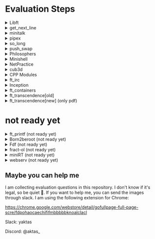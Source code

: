 </p>
<p align="center">
	<h1>Evaluation Steps</h1> 

<details>
  <summary>Libft</summary>
  	<a href="https://github.com/yeaktas/42-evaluations/blob/main/evaulation-pdfs/Libft-2023-07-25.pdf">[Go to pdf]</a>
	</p>
	<p align="center">
	<img alt="Libft" src="https://raw.githubusercontent.com/yeaktas/42-evaluations/main/img/Libft-2023-07-25.png">
</details>


<details>
  <summary>get_next_line</summary>
  	<a href="https://github.com/yeaktas/42-evaluations/blob/main/evaulation-pdfs/get_next_line-2023-01-22.pdf">[Go to pdf]</a>
	</p>
	<p align="center">
	<img alt="get_next_line" src="https://raw.githubusercontent.com/yeaktas/42-evaluations/main/img/get_next_line-2023-02-17.png">
</details>

<details>
  <summary>minitalk</summary>
	<a href="https://github.com/yeaktas/42-evaluations/blob/main/evaulation-pdfs/minitalk-2023-06-05.pdf">[Go to pdf]</a>
	</p>
	<p align="center">
	<img alt="minitalk" src="https://raw.githubusercontent.com/yeaktas/42-evaluations/main/img/minitalk-2023-01-22.png">
</details>


<details>
  <summary>pipex</summary>
	</p>
	<p align="center">
	<img alt="pipex" src="https://raw.githubusercontent.com/yeaktas/42-evaluations/main/img/pipex-2024-01-08.png">
</details>

<details>
  <summary>so_long</summary>
	<a href="https://github.com/yeaktas/42-evaluations/blob/main/evaulation-pdfs/so_long-2023-06-22.pdf">[Go to pdf]</a>
	</p>
	<p align="center">
	<img alt="so_long" src="https://raw.githubusercontent.com/yeaktas/42-evaluations/main/img/so_long-2023-06-22.png">
</details>

<details>
  <summary>push_swap</summary>
	<a href="https://github.com/yeaktas/42-evaluations/blob/main/evaulation-pdfs/push_swap-2023-06-21.pdf">[Go to pdf]</a>
	</p>
	<p align="center">
	<img alt="push_swap" src="https://raw.githubusercontent.com/yeaktas/42-evaluations/main/img/push_swap-2023-06-21.png">
</details>

<details>
  <summary>Philosophers</summary>
  	<a href="https://github.com/yeaktas/42-evaluations/blob/main/evaulation-pdfs/philosophers-2023-02-24.pdf">[Go to pdf]</a>
	</p>
	<p align="center">
	<img alt="Philosophers" src="https://raw.githubusercontent.com/yeaktas/42-evaluations/main/img/philosophers-2023-02-24.png">
</details>

<details>
  <summary>Minishell</summary>
	<a href="https://github.com/yeaktas/42-evaluations/blob/main/evaulation-pdfs/minishell-2023-12-22.pdf">[Go to pdf]</a>
	</p>
	<p align="center">
	<img alt="Minishell" src="https://raw.githubusercontent.com/yeaktas/42-evaluations/main/img/minishell-2023-12-22.png">
</details>

<details>
  <summary>NetPractice</summary>
	<a href="https://github.com/yeaktas/42-evaluations/blob/main/evaulation-pdfs/netpractice-2023-01-22.pdf">[Go to pdf]</a>
	</p>
	<p align="center">
	<img alt="NetPractice" src="https://raw.githubusercontent.com/yeaktas/42-evaluations/main/img/netpractice-2023-01-22.png">
</details>

<details>
  <summary>cub3d</summary>
	<a href="https://github.com/yeaktas/42-evaluations/blob/main/evaulation-pdfs/cub3d-2023-02-02.pdf">[Go to pdf]</a>
	</p>
	<p align="center">
	<img alt="cub3d" src="https://raw.githubusercontent.com/yeaktas/42-evaluations/main/img/cub3d-2023-02-02.png">
</details>

<details>
  <summary>CPP Modules</summary>
    <ul>
	</p>
	<details>
  		<summary>CPP Module 00</summary>
		<a href="https://github.com/yeaktas/42-evaluations/blob/main/evaulation-pdfs/cpp_module_00-2023-05-02.pdf">[Go to pdf]</a>
		</p>
		<p align="center">
		<img alt="CPP Module 00" src="https://raw.githubusercontent.com/yeaktas/42-evaluations/main/img/cpp_module_00-2023-02-01.png">
	</details>
	<details>
  		<summary>CPP Module 01</summary>
		<a href="https://github.com/yeaktas/42-evaluations/blob/main/evaulation-pdfs/cpp_module_01-2023-06-9.pdf">[Go to pdf]</a>
		</p>
		<p align="center">
		<img alt="CPP Module 01" src="https://raw.githubusercontent.com/yeaktas/42-evaluations/main/img/cpp_module_01-2023-01-22.png">
	</details>
	<details>
  		<summary>CPP Module 02</summary>
		<a href="https://github.com/yeaktas/42-evaluations/blob/main/evaulation-pdfs/cpp_module_02-2023-07-25.pdf">[Go to pdf]</a>
		</p>
		<p align="center">
		<img alt="CPP Module 02" src="https://raw.githubusercontent.com/yeaktas/42-evaluations/main/img/cpp_module_02-2023-07-25.png">
	</details>
	<details>
  		<summary>CPP Module 03</summary>
		<a href="https://github.com/yeaktas/42-evaluations/blob/main/evaulation-pdfs/cpp_module_03-2024-01-09.pdf">[Go to pdf]</a>
		</p>
		<p align="center">
		<img alt="CPP Module 03" src="https://raw.githubusercontent.com/yeaktas/42-evaluations/main/img/cpp_module_03-2024-01-09.png">
	</details>
	<details>
  		<summary>CPP Module 07</summary>
		<a href="https://github.com/yeaktas/42-evaluations/blob/main/evaulation-pdfs/cpp_module_07-2023-02-09.pdf">[Go to pdf]</a>
		</p>
		<p align="center">
		<img alt="CPP Module 07" src="https://raw.githubusercontent.com/yeaktas/42-evaluations/main/img/cpp_module_07-2024-02-09.png">
	</details>
	<details>
  		<summary>CPP Module 08</summary>
		<a href="https://github.com/yeaktas/42-evaluations/blob/main/evaulation-pdfs/cpp_module_08-2023-10-05.pdf">[Go to pdf]</a>
		</p>
		<p align="center">
		<img alt="CPP Module 08" src="https://raw.githubusercontent.com/yeaktas/42-evaluations/main/img/cpp_module_08-2023-10-05.png">
	</details>
	<details>
		<summary>CPP Module 09</summary>
		<a href="https://github.com/yeaktas/42-evaluations/blob/main/evaulation-pdfs/cpp_module_09-2023-07-07.pdf">[Go to pdf]</a>
		</p>
		<p align="center">
		<img alt="CPP Module 09" src="https://raw.githubusercontent.com/yeaktas/42-evaluations/main/img/cpp_module_09-2023-07-07.png">
	</details>
	</ul>
</details>

<details>
  <summary>ft_irc</summary>
  	<a href="https://github.com/yeaktas/42-evaluations/blob/main/evaulation-pdfs/ft_irc-2023-06-23.pdf">[Go to pdf]</a>
	</p>
	<p align="center">
	<img alt="ft_irc" src="https://raw.githubusercontent.com/yeaktas/42-evaluations/main/img/ft_irc-2023-06-23.png">
</details>

<details>
  <summary>Inception</summary>
  	<a href="https://github.com/yeaktas/42-evaluations/blob/main/evaulation-pdfs/inception-2024-01-10.pdf">[Go to pdf]</a>
	</p>
	<p align="center">
	<img alt="Inception" src="https://raw.githubusercontent.com/yeaktas/42-evaluations/main/img/inception-2024-01-10.png">
</details>

<details>
  <summary>ft_containers</summary>
	</p>
	<p align="center">
	<img alt="ft_containers" src="https://raw.githubusercontent.com/yeaktas/42-evaluations/main/img/ft_containers-2023-01-30.png">
</details>

<details>
  <summary>ft_transcendence[old]</summary>
	</p>
	<p align="center">
	<img alt="ft_transcendence" src="https://raw.githubusercontent.com/yeaktas/42-evaluations/main/img/ft_transcendence-2023-07-05.png">
</details>

<details>
  <summary>ft_transcendence[new] (only pdf)</summary>
  	<a href="https://github.com/yeaktas/42-evaluations/blob/main/evaulation-pdfs/ft_transcendence-2024-01-24.pdf">[Go to pdf]</a>
	</p>
	<p align="center">
	<!-- <img alt="ft_transcendence" src="https://raw.githubusercontent.com/yeaktas/42-evaluations/main/img/help.jpg"> -->
</details>

# not ready yet

<details>
  <summary>ft_printf (not ready yet)</summary>
	</p>
	<p align="center">
	<img alt="ft_printf" src="https://raw.githubusercontent.com/yeaktas/42-evaluations/main/img/help.jpg">
</details>

<details>
  <summary>Born2beroot (not ready yet)</summary>
	</p>
	<p align="center">
	<img alt="Born2beroot" src="https://raw.githubusercontent.com/yeaktas/42-evaluations/main/img/help.jpg">
</details>

<details>
  <summary>Fdf (not ready yet)</summary>
	</p>
	<p align="center">
	<img alt="Fdf" src="https://raw.githubusercontent.com/yeaktas/42-evaluations/main/img/help.jpg">
</details>

<details>
  <summary>fract-ol (not ready yet)</summary>
	</p>
	<p align="center">
	<img alt="fract-ol" src="https://raw.githubusercontent.com/yeaktas/42-evaluations/main/img/help.jpg">
</details>

<details>
  <summary>miniRT (not ready yet)</summary>
	</p>
	<p align="center">
	<img alt="miniRT" src="https://raw.githubusercontent.com/yeaktas/42-evaluations/main/img/help.jpg">
</details>

<details>
  <summary>webserv (not ready yet)</summary>
	</p>
	<p align="center">
	<img alt="webserv" src="https://raw.githubusercontent.com/yeaktas/42-evaluations/main/img/help.jpg">
</details>


## Maybe you can help me
I am collecting evaluation questions in this repository. I don't know if it's legal, so be quiet 🤫. If you want to help me, you can send the images through slack. I am using the following extension for Chrome:

https://chrome.google.com/webstore/detail/gofullpage-full-page-scre/fdpohaocaechififmbbbbbknoalclacl

Slack: yaktas

Discord: @aktas_